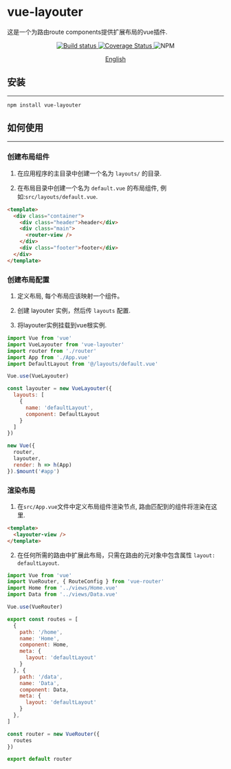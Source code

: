 # vue-layouter

这是一个为路由route components提供扩展布局的vue插件.

<p align="center">
  <a href="https://github.com/wivi1995/vue-layouter/actions/workflows/coverage.yml">
    <img alt="Build status" src="https://github.com/wivi1995/vue-layouter/actions/workflows/coverage.yml/badge.svg?branch=master">
  </a>
  <a href='https://coveralls.io/github/wivi1995/vue-layouter?branch=master'>
    <img src='https://coveralls.io/repos/github/wivi1995/vue-layouter/badge.svg?branch=master' alt='Coverage Status' />
  </a>
  <img alt="NPM" src="https://img.shields.io/npm/l/vue-layouter">
</p>

<p align="center">
  <a href="./README.md">English</a>
</p>

## 安装

---

```
npm install vue-layouter
```

## 如何使用

---

### 创建布局组件

1. 在应用程序的主目录中创建一个名为 `layouts/` 的目录.

2. 在布局目录中创建一个名为 `default.vue` 的布局组件, 例如:`src/layouts/default.vue`.

``` html
<template>
  <div class="container">
    <div class="header">header</div>
    <div class="main">
      <router-view />
    </div>
    <div class="footer">footer</div>
  </div>
</template>
```

### 创建布局配置

1. 定义布局, 每个布局应该映射一个组件。

2. 创建 layouter 实例，然后传 `layouts` 配置.

3. 将layouter实例挂载到vue根实例.

```javascript
import Vue from 'vue'
import VueLayouter from 'vue-layouter'
import router from './router'
import App from './App.vue'
import DefaultLayout from '@/layouts/default.vue'

Vue.use(VueLayouter)

const layouter = new VueLayouter({
  layouts: [
    {
      name: 'defaultLayout',
      component: DefaultLayout
    }
  ]
})

new Vue({
  router,
  layouter,
  render: h => h(App)
}).$mount('#app')
```

### 渲染布局

1. 在`src/App.vue`文件中定义布局组件渲染节点, 路由匹配到的组件将渲染在这里.

``` html
<template>
  <layouter-view />
</template>
```

2. 在任何所需的路由中扩展此布局，只需在路由的元对象中包含属性 `layout: defaultLayout`.

``` javascript
import Vue from 'vue'
import VueRouter, { RouteConfig } from 'vue-router'
import Home from '../views/Home.vue'
import Data from '../views/Data.vue'

Vue.use(VueRouter)

export const routes = [
  {
    path: '/home',
    name: 'Home',
    component: Home,
    meta: {
      layout: 'defaultLayout'
    }
  }, {
    path: '/data',
    name: 'Data',
    component: Data,
    meta: {
      layout: 'defaultLayout'
    }
  },
]

const router = new VueRouter({
  routes
})

export default router

```
